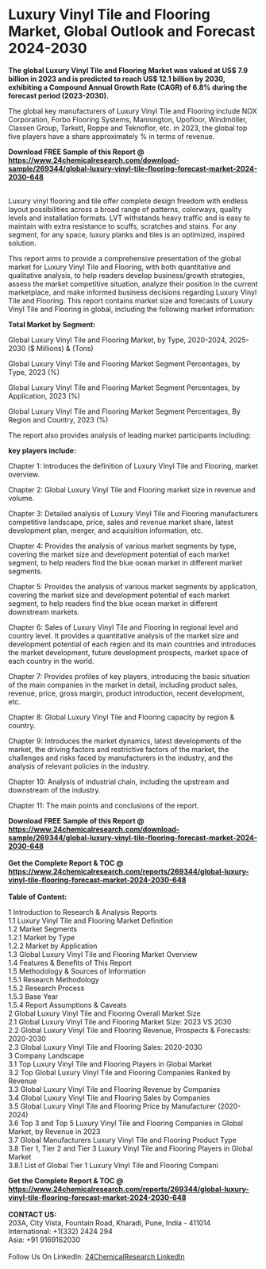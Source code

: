 <h1>Luxury Vinyl Tile and Flooring Market, Global Outlook and Forecast 2024-2030</h1><p><strong>The global Luxury Vinyl Tile and Flooring Market was valued at US$ 7.9 billion in 2023 and is predicted to reach US$ 12.1 billion by 2030, exhibiting a Compound Annual Growth Rate (CAGR) of 6.8% during the forecast period (2023-2030).</strong></p><p>
</p><p>The global key manufacturers of Luxury Vinyl Tile and Flooring include NOX Corporation, Forbo Flooring Systems, Mannington, Upofloor, Windmöller, Classen Group, Tarkett, Roppe and Teknoflor, etc. in 2023, the global top five players have a share approximately % in terms of revenue.</p><div><b>Download FREE Sample of this Report @ 
            <a href="https://www.24chemicalresearch.com/download-sample/269344/global-luxury-vinyl-tile-flooring-forecast-market-2024-2030-648">
            https://www.24chemicalresearch.com/download-sample/269344/global-luxury-vinyl-tile-flooring-forecast-market-2024-2030-648</a></b></div><br><p>
Luxury vinyl flooring and tile offer complete design freedom with endless layout possibilities across a broad range of patterns, colorways, quality levels and installation formats. LVT withstands heavy traffic and is easy to maintain with extra resistance to scuffs, scratches and stains. For any segment, for any space, luxury planks and tiles is an optimized, inspired solution.</p><p>
This report aims to provide a comprehensive presentation of the global market for Luxury Vinyl Tile and Flooring, with both quantitative and qualitative analysis, to help readers develop business/growth strategies, assess the market competitive situation, analyze their position in the current marketplace, and make informed business decisions regarding Luxury Vinyl Tile and Flooring. This report contains market size and forecasts of Luxury Vinyl Tile and Flooring in global, including the following market information:</p><p>
</p><p>
<strong>Total Market by Segment:</strong></p><p>
Global Luxury Vinyl Tile and Flooring Market, by Type, 2020-2024, 2025-2030 ($ Millions) &amp; (Tons)</p><p>
Global Luxury Vinyl Tile and Flooring Market Segment Percentages, by Type, 2023 (%)</p><p>
</p><p>
Global Luxury Vinyl Tile and Flooring Market Segment Percentages, by Application, 2023 (%)</p><p>
</p><p>
Global Luxury Vinyl Tile and Flooring Market Segment Percentages, By Region and Country, 2023 (%)</p><p>
</p><p>
The report also provides analysis of leading market participants including:</p><p>
</p><p>
</p><p><strong>key players include:</strong></p><p>
</p><p>
Chapter 1: Introduces the definition of Luxury Vinyl Tile and Flooring, market overview.</p><p>
Chapter 2: Global Luxury Vinyl Tile and Flooring market size in revenue and volume.</p><p>
Chapter 3: Detailed analysis of Luxury Vinyl Tile and Flooring manufacturers competitive landscape, price, sales and revenue market share, latest development plan, merger, and acquisition information, etc.</p><p>
Chapter 4: Provides the analysis of various market segments by type, covering the market size and development potential of each market segment, to help readers find the blue ocean market in different market segments.</p><p>
Chapter 5: Provides the analysis of various market segments by application, covering the market size and development potential of each market segment, to help readers find the blue ocean market in different downstream markets.</p><p>
Chapter 6: Sales of Luxury Vinyl Tile and Flooring in regional level and country level. It provides a quantitative analysis of the market size and development potential of each region and its main countries and introduces the market development, future development prospects, market space of each country in the world.</p><p>
Chapter 7: Provides profiles of key players, introducing the basic situation of the main companies in the market in detail, including product sales, revenue, price, gross margin, product introduction, recent development, etc.</p><p>
Chapter 8: Global Luxury Vinyl Tile and Flooring capacity by region &amp; country.</p><p>
Chapter 9: Introduces the market dynamics, latest developments of the market, the driving factors and restrictive factors of the market, the challenges and risks faced by manufacturers in the industry, and the analysis of relevant policies in the industry.</p><p>
Chapter 10: Analysis of industrial chain, including the upstream and downstream of the industry.</p><p>
Chapter 11: The main points and conclusions of the report.</p><div><b>Download FREE Sample of this Report @ 
            <a href="https://www.24chemicalresearch.com/download-sample/269344/global-luxury-vinyl-tile-flooring-forecast-market-2024-2030-648">
            https://www.24chemicalresearch.com/download-sample/269344/global-luxury-vinyl-tile-flooring-forecast-market-2024-2030-648</a></b></div><br><div><b>Get the Complete Report & TOC @ 
            <a href="https://www.24chemicalresearch.com/reports/269344/global-luxury-vinyl-tile-flooring-forecast-market-2024-2030-648">
            https://www.24chemicalresearch.com/reports/269344/global-luxury-vinyl-tile-flooring-forecast-market-2024-2030-648</a></b></div><br>
            <b>Table of Content:</b><p>1 Introduction to Research & Analysis Reports<br />
    1.1 Luxury Vinyl Tile and Flooring Market Definition<br />
    1.2 Market Segments<br />
        1.2.1 Market by Type<br />
        1.2.2 Market by Application<br />
    1.3 Global Luxury Vinyl Tile and Flooring Market Overview<br />
    1.4 Features & Benefits of This Report<br />
    1.5 Methodology & Sources of Information<br />
        1.5.1 Research Methodology<br />
        1.5.2 Research Process<br />
        1.5.3 Base Year<br />
        1.5.4 Report Assumptions & Caveats<br />
2 Global Luxury Vinyl Tile and Flooring Overall Market Size<br />
    2.1 Global Luxury Vinyl Tile and Flooring Market Size: 2023 VS 2030<br />
    2.2 Global Luxury Vinyl Tile and Flooring Revenue, Prospects & Forecasts: 2020-2030<br />
    2.3 Global Luxury Vinyl Tile and Flooring Sales: 2020-2030<br />
3 Company Landscape<br />
    3.1 Top Luxury Vinyl Tile and Flooring Players in Global Market<br />
    3.2 Top Global Luxury Vinyl Tile and Flooring Companies Ranked by Revenue<br />
    3.3 Global Luxury Vinyl Tile and Flooring Revenue by Companies<br />
    3.4 Global Luxury Vinyl Tile and Flooring Sales by Companies<br />
    3.5 Global Luxury Vinyl Tile and Flooring Price by Manufacturer (2020-2024)<br />
    3.6 Top 3 and Top 5 Luxury Vinyl Tile and Flooring Companies in Global Market, by Revenue in 2023<br />
    3.7 Global Manufacturers Luxury Vinyl Tile and Flooring Product Type<br />
    3.8 Tier 1, Tier 2 and Tier 3 Luxury Vinyl Tile and Flooring Players in Global Market<br />
        3.8.1 List of Global Tier 1 Luxury Vinyl Tile and Flooring Compani</p><div><b>Get the Complete Report & TOC @ 
            <a href="https://www.24chemicalresearch.com/reports/269344/global-luxury-vinyl-tile-flooring-forecast-market-2024-2030-648">
            https://www.24chemicalresearch.com/reports/269344/global-luxury-vinyl-tile-flooring-forecast-market-2024-2030-648</a></b></div><br><b>CONTACT US:</b><br>
            203A, City Vista, Fountain Road, Kharadi, Pune, India - 411014<br>
            International: +1(332) 2424 294<br>
            Asia: +91 9169162030 <br><br>
            Follow Us On LinkedIn: <a href="https://www.linkedin.com/company/24chemicalresearch/">24ChemicalResearch LinkedIn</a>